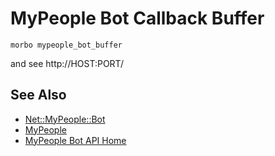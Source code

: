 # MyPeople Bot Callback Buffer

    morbo mypeople_bot_buffer

and see http://HOST:PORT/

## See Also ##

* [Net::MyPeople::Bot](https://metacpan.org/module/Net::MyPeople::Bot)
* [MyPeople](https://mypeople.daum.net/mypeople/web/main.do)
* [MyPeople Bot API Home](http://dna.daum.net/apis/mypeople)
